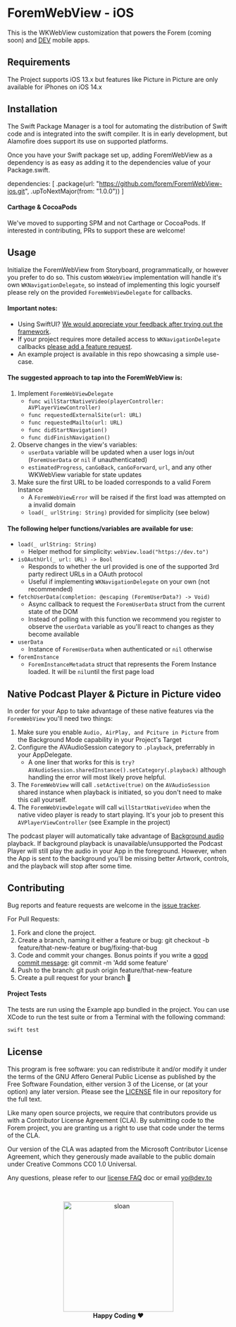 # ForemWebView - iOS

This is the WKWebView customization that powers the Forem (coming soon) and [DEV](https://github.com/thepracticaldev/DEV-ios) mobile apps.

## Requirements

The Project supports iOS 13.x but features like Picture in Picture are only available for iPhones on iOS 14.x

## Installation

The Swift Package Manager is a tool for automating the distribution of Swift code and is integrated into the swift compiler. It is in early development, but Alamofire does support its use on supported platforms.

Once you have your Swift package set up, adding ForemWebView as a dependency is as easy as adding it to the dependencies value of your Package.swift.

dependencies: [
    .package(url: "https://github.com/forem/ForemWebView-ios.git", .upToNextMajor(from: "1.0.0"))
]

#### Carthage & CocoaPods

We've moved to supporting SPM and not Carthage or CocoaPods. If interested in contributing, PRs to support these are welcome!

## Usage

Initialize the ForemWebView from Storyboard, programmatically, or however you prefer to do so. This custom `WKWebView` implementation will handle it's own `WKNavigationDelegate`, so instead of implementing this logic yourself please rely on the provided `ForemWebViewDelegate` for callbacks.

#### Important notes:
- Using SwiftUI? [We would appreciate your feedback after trying out the framework](https://github.com/forem/ForemWebView-ios/issues/4).
- If your project requires more detailed access to `WKNavigationDelegate` callbacks [please add a feature request](https://github.com/forem/ForemWebView-ios/issues/new?template=feature_request.md).
- An example project is available in this repo showcasing a simple use-case.

#### The suggested approach to tap into the ForemWebView is:
1. Implement `ForemWebViewDelegate`
   - `func willStartNativeVideo(playerController: AVPlayerViewController)`
   - `func requestedExternalSite(url: URL)`
   - `func requestedMailto(url: URL)`
   - `func didStartNavigation()`
   - `func didFinishNavigation()`
1. Observe changes in the view's variables:
   - `userData` variable will be updated when a user logs in/out (`ForemUserData` or `nil` if unauthenticated)
   - `estimatedProgress`, `canGoBack`, `canGoForward`, `url`, and any other WKWebView variable for state updates
1. Make sure the first URL to be loaded corresponds to a valid Forem Instance
   - A `ForemWebViewError` will be raised if the first load was attempted on a invalid domain
   - `load(_ urlString: String)` provided for simplicity (see below)

#### The following helper functions/variables are available for use:

- `load(_ urlString: String)`
   - Helper method for simplicity: `webView.load("https://dev.to")`
- `isOAuthUrl(_ url: URL) -> Bool`
   - Responds to whether the url provided is one of the supported 3rd party redirect URLs in a OAuth protocol
   - Useful if implementing `WKNavigationDelegate` on your own (not recommended)
- `fetchUserData(completion: @escaping (ForemUserData?) -> Void)`
   - Async callback to request the `ForemUserData` struct from the current state of the DOM
   - Instead of polling with this function we recommend you register to observe the `userData` variable as you'll react to changes as they become available
- `userData`
   - Instance of `ForemUserData` when authenticated or `nil` otherwise
- `foremInstance`
   - `ForemInstanceMetadata` struct that represents the Forem Instance loaded. It will be `nil`until the first page load

## Native Podcast Player & Picture in Picture video

In order for your App to take advantage of these native features via the `ForemWebView` you'll need two things:
1. Make sure you enable `Audio, AirPlay, and Pciture in Picture` from the Background Mode capability in your Project's Target
1. Configure the AVAudioSession category to `.playback`, preferrably in your AppDelegate. 
   - A one liner that works for this is `try? AVAudioSession.sharedInstance().setCategory(.playback)` although handling the error will most likely prove helpful.
1. The `ForemWebView` will call `.setActive(true)` on the `AVAudioSession` shared instance when playback is initiated, so you don't need to make this call yourself.
1. The `ForemWebViewDelegate` will call `willStartNativeVideo` when the native video player is ready to start playing. It's your job to present this `AVPlayerViewController` (see Example in the project)

The podcast player will automatically take advantage of [Background audio](https://developer.apple.com/documentation/avfoundation/media_playback_and_selection/creating_a_basic_video_player_ios_and_tvos/enabling_background_audio) playback. If background playback is unavailable/unsupported the Podcast Player will still play the audio in your App in the foreground. However, when the App is sent to the background you'll be missing better Artwork, controls, and the playback will stop after some time.

## Contributing

Bug reports and feature requests are welcome in the [issue tracker](https://github.com/forem/ForemWebView-ios/issues).

For Pull Requests:
1. Fork and clone the project.
1. Create a branch, naming it either a feature or bug: git checkout -b feature/that-new-feature or bug/fixing-that-bug
1. Code and commit your changes. Bonus points if you write a [good commit message](https://chris.beams.io/posts/git-commit/): git commit -m 'Add some feature'
1. Push to the branch: git push origin feature/that-new-feature
1. Create a pull request for your branch 🎉

#### Project Tests

The tests are run using the Example app bundled in the project. You can use XCode to run the test suite or from a Terminal with the following command:

```bash
swift test
```

## License

This program is free software: you can redistribute it and/or modify it under the terms of the GNU Affero General Public License as published by the Free Software Foundation, either version 3 of the License, or (at your option) any later version. Please see the [LICENSE](./LICENSE) file in our repository for the full text.

Like many open source projects, we require that contributors provide us with a Contributor License Agreement (CLA). By submitting code to the Forem project, you are granting us a right to use that code under the terms of the CLA.

Our version of the CLA was adapted from the Microsoft Contributor License Agreement, which they generously made available to the public domain under Creative Commons CC0 1.0 Universal.

Any questions, please refer to our [license FAQ](https://docs.forem.to/licensing/) doc or email yo@dev.to

<br/>

<p align="center">
  <img
    alt="sloan"
    width=250px
    src="https://thepracticaldev.s3.amazonaws.com/uploads/user/profile_image/31047/af153cd6-9994-4a68-83f4-8ddf3e13f0bf.jpg"
  />
  <br/>
  <strong>Happy Coding</strong> ❤️
</p>
